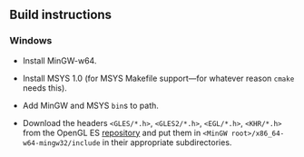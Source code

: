 ## Build instructions

### Windows

- Install MinGW-w64.

- Install MSYS 1.0 (for MSYS Makefile support&mdash;for whatever reason `cmake` needs this).

- Add MinGW and MSYS `bin`s to path.

- Download the headers `<GLES/*.h>`, `<GLES2/*.h>`, `<EGL/*.h>`, `<KHR/*.h>` from the OpenGL ES 
    [repository](https://www.khronos.org/registry/OpenGL/index.php#repository) and put them in
    `<MinGW root>/x86_64-w64-mingw32/include` in their appropriate subdirectories.
